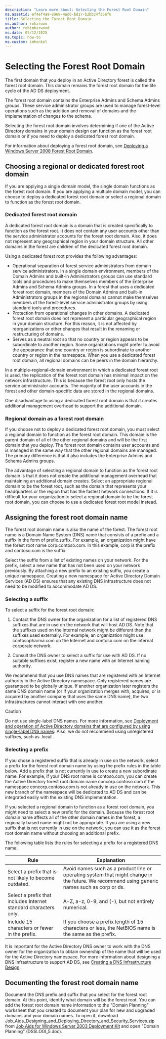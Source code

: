 ```yaml
---
description: "Learn more about: Selecting the Forest Root Domain"
ms.assetid: ef4ef4a9-8969-4ad0-bd17-b2bb24f36ef6
title: Selecting the Forest Root Domain
ms.author: roharwoo
author: robinharwood
ms.date: 05/12/2025
ms.topic: how-to
ms.custom: inhenkel
---
```


# Selecting the Forest Root Domain

The first domain that you deploy in an Active Directory forest is called the forest root domain. This domain remains the forest root domain for the life cycle of the AD DS deployment.

The forest root domain contains the Enterprise Admins and Schema Admins groups. These service administrator groups are used to manage forest-level operations such as the addition and removal of domains and the implementation of changes to the schema.

Selecting the forest root domain involves determining if one of the Active Directory domains in your domain design can function as the forest root domain or if you need to deploy a dedicated forest root domain.

For information about deploying a forest root domain, see [Deploying a Windows Server 2008 Forest Root Domain](/previous-versions/windows/it-pro/windows-server-2008-r2-and-2008/cc731174(v=ws.10)).

## Choosing a regional or dedicated forest root domain

If you are applying a single domain model, the single domain functions as the forest root domain. If you are applying a multiple domain model, you can choose to deploy a dedicated forest root domain or select a regional domain to function as the forest root domain.

### Dedicated forest root domain

A dedicated forest root domain is a domain that is created specifically to function as the forest root. It does not contain any user accounts other than the service administrator accounts for the forest root domain. Also, it does not represent any geographical region in your domain structure. All other domains in the forest are children of the dedicated forest root domain.

Using a dedicated forest root provides the following advantages:

- Operational separation of forest service administrators from domain service administrators. In a single domain environment, members of the Domain Admins and built-in Administrators groups can use standard tools and procedures to make themselves members of the Enterprise Admins and Schema Admins groups. In a forest that uses a dedicated forest root domain, members of the Domain Admins and built-in Administrators groups in the regional domains cannot make themselves members of the forest-level service administrator groups by using standard tools and procedures.
- Protection from operational changes in other domains. A dedicated forest root domain does not represent a particular geographical region in your domain structure. For this reason, it is not affected by reorganizations or other changes that result in the renaming or restructuring of domains.
- Serves as a neutral root so that no country or region appears to be subordinate to another region. Some organizations might prefer to avoid the appearance that one country or region is subordinate to another country or region in the namespace. When you use a dedicated forest root domain, all regional domains can be peers in the domain hierarchy.

In a multiple-regional-domain environment in which a dedicated forest root is used, the replication of the forest root domain has minimal impact on the network infrastructure. This is because the forest root only hosts the service administrator accounts. The majority of the user accounts in the forest and other domain-specific data are stored in the regional domains.

One disadvantage to using a dedicated forest root domain is that it creates additional management overhead to support the additional domain.

### Regional domain as a forest root domain

If you choose not to deploy a dedicated forest root domain, you must select a regional domain to function as the forest root domain. This domain is the parent domain of all of the other regional domains and will be the first domain that you deploy. The forest root domain contains user accounts and is managed in the same way that the other regional domains are managed. The primary difference is that it also includes the Enterprise Admins and Schema Admins groups.

The advantage of selecting a regional domain to function as the forest root domain is that it does not create the additional management overhead that maintaining an additional domain creates. Select an appropriate regional domain to be the forest root, such as the domain that represents your headquarters or the region that has the fastest network connections. If it is difficult for your organization to select a regional domain to be the forest root domain, you can choose to use a dedicated forest root model instead.

## Assigning the forest root domain name

The forest root domain name is also the name of the forest. The forest root name is a Domain Name System (DNS) name that consists of a prefix and a suffix in the form of prefix.suffix. For example, an organization might have the forest root name corp.contoso.com. In this example, corp is the prefix and contoso.com is the suffix.

Select the suffix from a list of existing names on your network. For the prefix, select a new name that has not been used on your network previously. By attaching a new prefix to an existing suffix, you create a unique namespace. Creating a new namespace for Active Directory Domain Services (AD DS) ensures that any existing DNS infrastructure does not need to be modified to accommodate AD DS.

### Selecting a suffix

To select a suffix for the forest root domain:

1. Contact the DNS owner for the organization for a list of registered DNS suffixes that are in use on the network that will host AD DS. Note that the suffixes used on the internal network might be different than the suffixes used externally. For example, an organization might use contosopharma.com on the Internet and contoso.com on the internal corporate network.

2. Consult the DNS owner to select a suffix for use with AD DS. If no suitable suffixes exist, register a new name with an Internet naming authority.

We recommend that you use DNS names that are registered with an Internet authority in the Active Directory namespace. Only registered names are guaranteed to be globally unique. If another organization later registers the same DNS domain name (or if your organization merges with, acquires, or is acquired by another company that uses the same DNS name), the two infrastructures cannot interact with one another.

> [!CAUTION]
> Do not use single-label DNS names. For more information, see [Deployment and operation of Active Directory domains that are configured by using single-label DNS names](https://support.microsoft.com/help/300684/). Also, we do not recommend using unregistered suffixes, such as .local .

### Selecting a prefix

If you chose a registered suffix that is already in use on the network, select a prefix for the forest root domain name by using the prefix rules in the table below. Add a prefix that is not currently in use to create a new subordinate name. For example, if your DNS root name is contoso.com, you can create the Active Directory forest root domain name concorp.contoso.com if the namespace concorp.contoso.com is not already in use on the network. This new branch of the namespace will be dedicated to AD DS and can be integrated easily with the existing DNS implementation.

If you selected a regional domain to function as a forest root domain, you might need to select a new prefix for the domain. Because the forest root domain name affects all of the other domain names in the forest, a regionally based name might not be appropriate. If you are using a new suffix that is not currently in use on the network, you can use it as the forest root domain name without choosing an additional prefix.

The following table lists the rules for selecting a prefix for a registered DNS name.

| Rule     | Explanation |
| -------- | --------------- |
| Select a prefix that is not likely to become outdated. | Avoid names such as a product line or operating system that might change in the future. We recommend using generic names such as corp or ds.|
| Select a prefix that includes Internet standard characters only. | A-Z, a-z, 0-9, and (-), but not entirely numerical. |
| Include 15 characters or fewer in the prefix. | If you choose a prefix length of 15 characters or less, the NetBIOS name is the same as the prefix. |

It is important for the Active Directory DNS owner to work with the DNS owner for the organization to obtain ownership of the name that will be used for the Active Directory namespace. For more information about designing a DNS infrastructure to support AD DS, see [Creating a DNS Infrastructure Design](../../ad-ds/plan/Creating-a-DNS-Infrastructure-Design.md).

## Documenting the forest root domain name

Document the DNS prefix and suffix that you select for the forest root domain. At this point, identify what domain will be the forest root. You can add the forest root domain name information to the "Domain Planning" worksheet that you created to document your plan for new and upgraded domains and your domain names. To open it, download Job_Aids_Designing_and_Deploying_Directory_and_Security_Services.zip from [Job Aids for Windows Server 2003 Deployment Kit](https://microsoft.com/download/details.aspx?id=9608) and open "Domain Planning" (DSSLOGI_5.doc).
